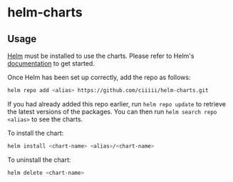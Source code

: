 # helm-charts

## Usage

[Helm](https://helm.sh) must be installed to use the charts. Please refer to
Helm's [documentation](https://helm.sh/docs) to get started.

Once Helm has been set up correctly, add the repo as follows:

```bash
helm repo add <alias> https://github.com/ciiiii/helm-charts.git
```

If you had already added this repo earlier, run `helm repo update` to retrieve
the latest versions of the packages. You can then run `helm search repo <alias>` to see the charts.

To install the <chart-name> chart:

```bash
helm install <chart-name> <alias>/<chart-name>
```

To uninstall the chart:

```bash
helm delete <chart-name>
```